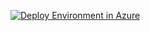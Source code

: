 <p><a href="https://portal.azure.com/#create/Microsoft.Template/uri/https%3A%2F%2Fraw.githubusercontent.com%2FNikCharlebois%2Fazure-quickstart-templates%2Fmaster%2Fsharepoint2019-non-ha%2FmainTemplate.json"><img src="http://azuredeploy.net/deploybutton.png" alt="Deploy Environment in Azure" /></a>
